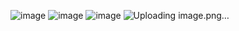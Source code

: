 ![image](https://github.com/khoihuynhInfo/avnon-exam/assets/42467520/b17c22e7-7466-4610-a087-10fa694eaf25)
![image](https://github.com/khoihuynhInfo/avnon-exam/assets/42467520/e04117d7-b913-4471-ac37-fe5846dda89b)
![image](https://github.com/khoihuynhInfo/avnon-exam/assets/42467520/4d909e0e-2b1f-4bed-b563-b3bf114063f2)
![Uploading image.png…]()
